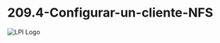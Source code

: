 # 209.4-Configurar-un-cliente-NFS
![LPI Logo](../../../wallpaper/et_linux.png "Buscando al hombre nuevo")
